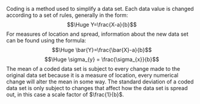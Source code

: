 
Coding is a method used to simplify a data set. Each data value is changed according to a set of rules, generally in the form:
$$\Huge Y=\frac{X-a}{b}$$
For measures of location and spread, information about the new data set can be found using the formula:
$$\Huge \bar{Y}=\frac{\bar{X}-a}{b}$$
$$\Huge \sigma_{y} = \frac{\sigma_{x}}{b}$$
The mean of a coded data set is subject to every change made to the original data set because it is a measure of location, every numerical change will alter the mean in some way. The standard deviation of a coded data set is only subject to changes that affect how the data set is spread out, in this case a scale factor of $\frac{1}{b}$.